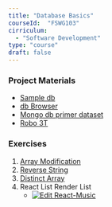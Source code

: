 ```yaml
---
title: "Database Basics" 
courseId:  "FSWG103"
cirriculum: 
  - "Software Development"
type: "course"
draft: false
---
```


### Project Materials

* [Sample db](https://resources.api.exeterlms.com/Resources/f53e9d09-68ad-43ee-8093-63cb65efc34a)
* [db Browser](http://sqlitebrowser.org/)
* [Mongo db primer dataset](https://raw.githubusercontent.com/mongodb/docs-assets/primer-dataset/primer-dataset.json)
* [Robo 3T](https://robomongo.org/)

### Exercises

1.  [Array Modification](http://jsbin.com/wucagim/14/edit?js,console)
2.  [Reverse String](http://jsbin.com/wucagim/14/edit?js,console)
3.  [Distinct Array](http://jsbin.com/wucagim/14/edit?js,console)
4.  React List Render List
    * [![Edit React-Music](https://codesandbox.io/static/img/play-codesandbox.svg)](https://codesandbox.io/s/l2ow9zn33z)
